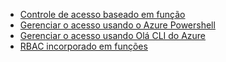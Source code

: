 * [Controle de acesso baseado em função](../articles/active-directory/role-based-access-control-configure.md)
* [Gerenciar o acesso usando o Azure Powershell](../articles/active-directory/role-based-access-control-manage-access-powershell.md)
* [Gerenciar o acesso usando Olá CLI do Azure](../articles/active-directory/role-based-access-control-manage-access-azure-cli.md)
* [RBAC incorporado em funções](../articles/active-directory/role-based-access-built-in-roles.md)

